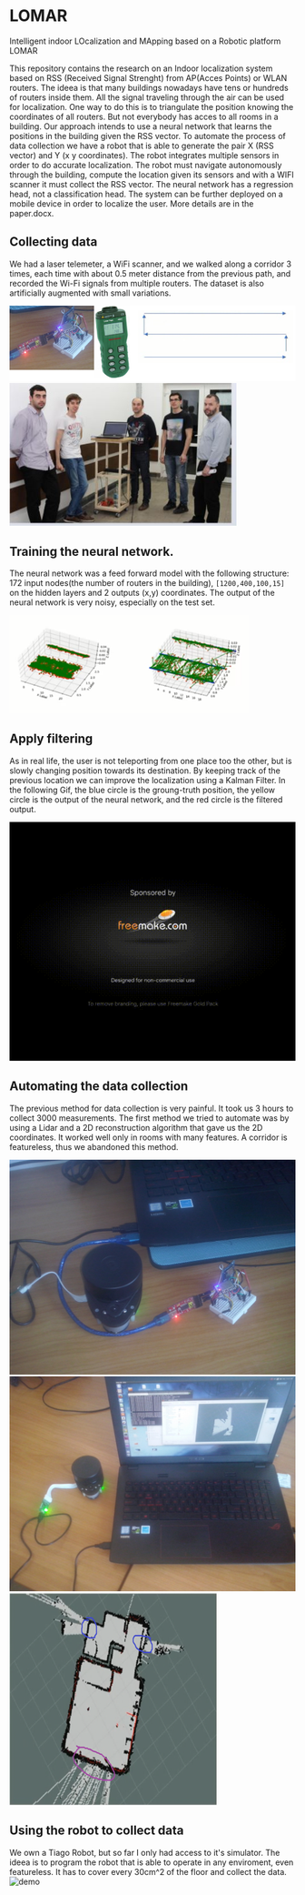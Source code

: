 # LOMAR
Intelligent indoor LOcalization and MApping based on a Robotic platform LOMAR

This repository contains the research on an Indoor localization system based on RSS (Received Signal Strenght) from AP(Acces Points) or WLAN routers. The ideea is that many buildings nowadays have tens or hundreds of routers inside them. All the signal traveling through the air can be used for localization. One way to do this is to triangulate the position knowing the coordinates of all routers. But not everybody has acces to all rooms in a building. Our approach intends to use a neural network that learns the positions in the building given the RSS vector.
To automate the process of data collection we have a robot that is able to generate the pair X (RSS vector) and Y (x y coordinates). The robot integrates multiple sensors in order to do accurate localization. The robot must navigate autonomously through the building, compute the location given its sensors and with a WIFI scanner it must collect the RSS vector.
The neural network has a regression head, not a classification head.
The system can be further deployed on a mobile device in order to localize the user.
More details are in the paper.docx.

## Collecting data
We had a laser telemeter, a WiFi scanner, and we walked along a corridor 3 times, each time with about 0.5 meter distance from the previous path, and recorded the Wi-Fi signals from multiple routers. The dataset is also artificially augmented with small variations.

![demo](media/1.png)
![demo](media/2.JPG)

## Training the neural network.
The neural network was a feed forward model with the following structure: 172 input nodes(the number of routers in the building), `[1200,400,100,15]` on the hidden layers and 2 outputs (x,y) coordinates. 
The output of the neural network is very noisy, especially on the test set.

![demo](media/3.png)

## Apply filtering
As in real life, the user is not teleporting from one place too the other, but is slowly changing position towards its destination. By keeping track of the previous location we can improve the localization using a Kalman Filter. In the following Gif, the blue circle is the groung-truth position, the yellow circle is the output of the neural network, and the red circle is the filtered output.

![demo](media/neural_and_kalman.gif)

## Automating the data collection
The previous method for data collection is very painful. It took us 3 hours to collect 3000 measurements.
The first method we tried to automate was by using a Lidar and a 2D reconstruction algorithm that gave us the 2D coordinates. It worked well only in rooms with many features. A corridor is featureless, thus we abandoned this method.

![demo](media/4.jpg)
![demo](media/5.jpg)
![demo](media/6.png)

## Using the robot to collect data
We own a Tiago Robot, but so far I only had access to it's simulator. The ideea is to program the robot that is able to operate in any enviroment, even featureless. It has to cover every 30cm^2 of the floor and collect the data.
![demo](media/Project.gif)
